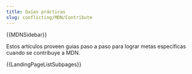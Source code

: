 ```yaml
---
title: Guías prácticas
slug: conflicting/MDN/Contribute
---
```


{{MDNSidebar}}

Estos artículos proveen guías paso a paso para lograr metas específicas cuando se contribuye a MDN.

{{LandingPageListSubpages}}
